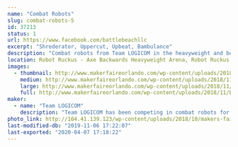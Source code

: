 ```yaml
---
name: "Combat Robots"
slug: combat-robots-5
id: 37213
status: 1
url: https://www.facebook.com/battlebeachllc
excerpt: "Shrederator, Uppercut, Upbeat, Bambulance"
description: "Combat robots from Team LOGICOM in the heavyweight and beetleweight weight classes."
location: Robot Ruckus - Axe Backwards Heavyweight Arena, Robot Ruckus - Small Arena
images:
  - thumbnail: http://www.makerfaireorlando.com/wp-content/uploads/2018/11/Bambulance.jpg
    medium: http://www.makerfaireorlando.com/wp-content/uploads/2018/11/Bambulance.jpg
    large: http://www.makerfaireorlando.com/wp-content/uploads/2018/11/Bambulance.jpg
    full: http://www.makerfaireorlando.com/wp-content/uploads/2018/11/Bambulance.jpg
maker:
  - name: "Team LOGICOM"
    description: "Team LOGICOM has been competing in combat robots for almost 20 years. You may have seen our robot, Captain Shrederator, on Discovery Channel's \"Battlebots.\" You may have seen our other robot, Shrederator Tiger Claw, on Youku's \"This is Fighting Robots!\""
photo_link: http://104.41.139.123/wp-content/uploads/2018/10/makers-faire-orlando-2018-1024x424.jpg
last-modified-db: "2019-11-06 17:22:07"
last-exported: "2020-04-07 17:18:22"
---
```

